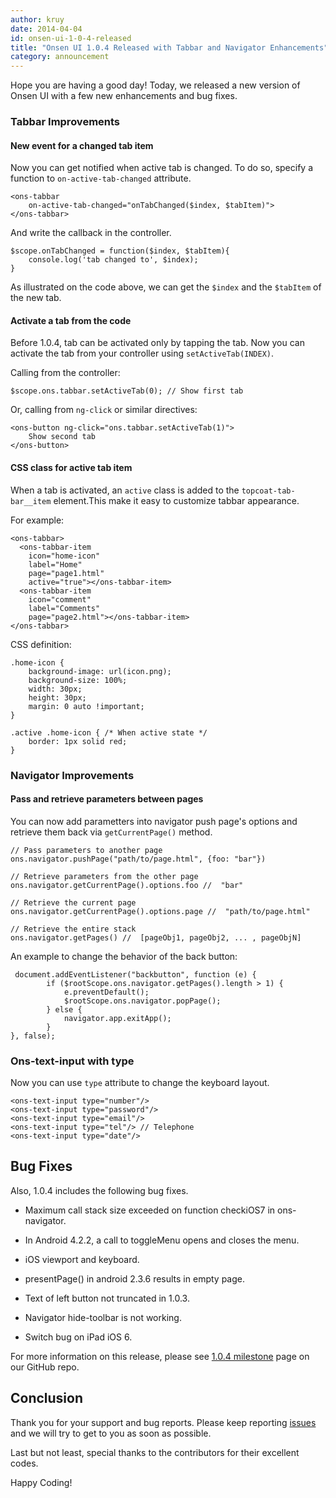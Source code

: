 ```yaml
---
author: kruy
date: 2014-04-04
id: onsen-ui-1-0-4-released
title: "Onsen UI 1.0.4 Released with Tabbar and Navigator Enhancements"
category: announcement
---
```


Hope you are having a good day! Today, we released a new version of Onsen UI with a few new enhancements and bug fixes.

### Tabbar Improvements

#### New event for a changed tab item

Now you can get notified when active tab is changed. To do so, specify a function to `on-active-tab-changed` attribute.

	<ons-tabbar 
    	on-active-tab-changed="onTabChanged($index, $tabItem)">
    </ons-tabbar>
        
And write the callback in the controller.

	$scope.onTabChanged = function($index, $tabItem){
    	console.log('tab changed to', $index);
    }
    
As illustrated on the code above, we can get the `$index` and the `$tabItem` of the new tab.


#### Activate a tab from the code

Before 1.0.4, tab can be activated only by tapping the tab. Now you can activate the tab from your controller using `setActiveTab(INDEX)`.

Calling from the controller:
	
	$scope.ons.tabbar.setActiveTab(0); // Show first tab

Or, calling from `ng-click` or similar directives:

	<ons-button ng-click="ons.tabbar.setActiveTab(1)">
        Show second tab
    </ons-button>
    

#### CSS class for active tab item

When a tab is activated, an `active` class is added to the `topcoat-tab-bar__item` element.This make it easy to customize tabbar appearance.

For example:

	<ons-tabbar>
      <ons-tabbar-item 
        icon="home-icon"
        label="Home"
        page="page1.html"
        active="true"></ons-tabbar-item> 
      <ons-tabbar-item 
        icon="comment"
        label="Comments"      
        page="page2.html"></ons-tabbar-item> 
    </ons-tabbar>
    
    
CSS definition:

    .home-icon {    
        background-image: url(icon.png);
        background-size: 100%;
        width: 30px;
        height: 30px;
        margin: 0 auto !important;
    }
    
    .active .home-icon { /* When active state */
        border: 1px solid red;
    }
    
### Navigator Improvements

#### Pass and retrieve parameters between pages

You can now add parametters into navigator push page's options and retrieve them back via `getCurrentPage()` method.

	// Pass parameters to another page
	ons.navigator.pushPage("path/to/page.html", {foo: "bar"})
    
    // Retrieve parameters from the other page
	ons.navigator.getCurrentPage().options.foo //  "bar"
    
    // Retrieve the current page
	ons.navigator.getCurrentPage().options.page //  "path/to/page.html"
    
    // Retrieve the entire stack
	ons.navigator.getPages() //  [pageObj1, pageObj2, ... , pageObjN]

An example to change the behavior of the back button:

	 document.addEventListener("backbutton", function (e) {
            if ($rootScope.ons.navigator.getPages().length > 1) {
                e.preventDefault();
                $rootScope.ons.navigator.popPage();
            } else {
                navigator.app.exitApp();
            }
	}, false);
    
    
### Ons-text-input with type

Now you can use `type` attribute to change the keyboard layout.

	<ons-text-input type="number"/>
    <ons-text-input type="password"/>
    <ons-text-input type="email"/>
    <ons-text-input type="tel"/> // Telephone
    <ons-text-input type="date"/>
        
## Bug Fixes

Also, 1.0.4 includes the following bug fixes.

* Maximum call stack size exceeded on function checkiOS7 in ons-navigator.

* In Android 4.2.2, a call to toggleMenu opens and closes the menu.

* iOS viewport and keyboard.

* presentPage() in android 2.3.6 results in empty page.

* Text of left button not truncated in 1.0.3.

* Navigator hide-toolbar is not working.

* Switch bug on iPad iOS 6.

For more information on this release, please see [1.0.4 milestone](https://github.com/OnsenUI/OnsenUI/issues?milestone=6&page=1&state=closed) page on our GitHub repo.

## Conclusion

Thank you for your support and bug reports. Please keep reporting [issues](https://github.com/OnsenUI/OnsenUI/issues?page=1&state=open) and we will try to get to you as soon as possible.

Last but not least, special thanks to the contributors for their excellent codes.

Happy Coding!
